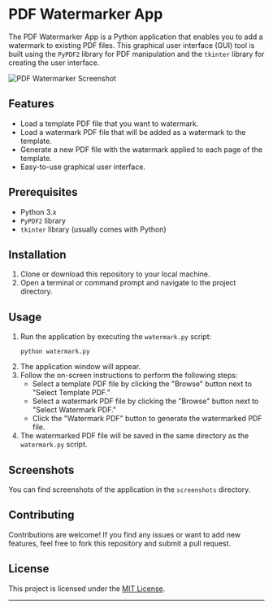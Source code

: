 # PDF Watermarker App

The PDF Watermarker App is a Python application that enables you to add a watermark to existing PDF files. This graphical user interface (GUI) tool is built using the `PyPDF2` library for PDF manipulation and the `tkinter` library for creating the user interface.

![PDF Watermarker Screenshot](screenshot.png)

## Features

- Load a template PDF file that you want to watermark.
- Load a watermark PDF file that will be added as a watermark to the template.
- Generate a new PDF file with the watermark applied to each page of the template.
- Easy-to-use graphical user interface.

## Prerequisites

- Python 3.x
- `PyPDF2` library
- `tkinter` library (usually comes with Python)

## Installation

1. Clone or download this repository to your local machine.
2. Open a terminal or command prompt and navigate to the project directory.

## Usage

1. Run the application by executing the `watermark.py` script:
   ```shell
   python watermark.py
   ```
2. The application window will appear.
3. Follow the on-screen instructions to perform the following steps:
   - Select a template PDF file by clicking the "Browse" button next to "Select Template PDF."
   - Select a watermark PDF file by clicking the "Browse" button next to "Select Watermark PDF."
   - Click the "Watermark PDF" button to generate the watermarked PDF file.
4. The watermarked PDF file will be saved in the same directory as the `watermark.py` script.

## Screenshots

You can find screenshots of the application in the `screenshots` directory.

## Contributing

Contributions are welcome! If you find any issues or want to add new features, feel free to fork this repository and submit a pull request.

## License

This project is licensed under the [MIT License](LICENSE).

---

